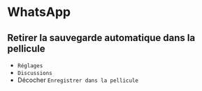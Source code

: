 # WhatsApp

## Retirer la sauvegarde automatique dans la pellicule 
- `Réglages`
- `Discussions`
- Décocher `Enregistrer dans la pellicule`